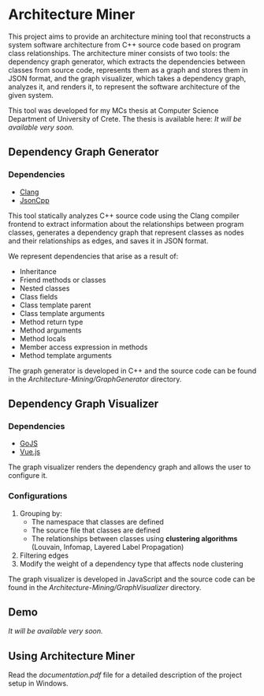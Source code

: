 # Architecture Miner

This project aims to provide an architecture mining tool that reconstructs a system software architecture from C++ source code based on program class relationships. 
The architecture miner consists of two tools: the dependency graph generator, which extracts the dependencies between classes from source code, represents them as a graph and stores them in JSON format, and the graph visualizer, which takes a dependency graph, analyzes it, and renders it, to represent the software architecture of the given system.

This tool was developed for my MCs thesis at Computer Science Department of University of Crete. The thesis is available here: *It will be available very soon.*

## **Dependency Graph Generator**
### **Dependencies**
* [Clang](https://github.com/llvm/llvm-project)  
* [JsonCpp](https://github.com/open-source-parsers/jsoncpp)

This tool statically analyzes C++ source code using the Clang compiler frontend to extract information about the relationships between program classes, generates a dependency graph that represent classes as nodes and their relationships as edges, and saves it in JSON format.

We represent dependencies that arise as a result of: 
* Inheritance
* Friend methods or classes 
* Nested classes
* Class fields
* Class template parent
* Class template arguments
* Method return type
* Method arguments
* Method locals 
* Member access expression in methods
* Method template arguments

The graph generator is developed in C++ and the source code can be found in the *Architecture-Mining/GraphGenerator* directory.


## **Dependency Graph Visualizer**
### **Dependencies**
* [GoJS](https://gojs.net/latest/index.html)
* [Vue.js](https://vuejs.org/)

The graph visualizer renders the dependency graph and allows the user to configure it.

### **Configurations**
1. Grouping by: 
    * The namespace that classes are defined
    * The source file that classes are defined
    * The relationships between classes using **clustering algorithms** (Louvain, Infomap, Layered Label Propagation)
2. Filtering edges
3. Modify the weight of a dependency type that affects node clustering

The graph visualizer is developed in JavaScript and the source code can be found in the *Architecture-Mining/GraphVisualizer* directory.

## **Demo**
*It will be available very soon.*

## **Using Architecture Miner**
Read the *documentation.pdf* file for a detailed description of the project setup in Windows.

